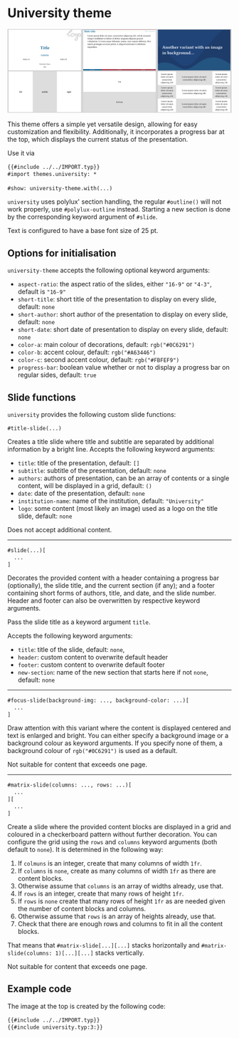 # University theme

![university](university.png)

This theme offers a simple yet versatile design, allowing for easy customization
and flexibility. Additionally, it incorporates a progress bar at the top, which
displays the current status of the presentation.

Use it via
```typ
{{#include ../../IMPORT.typ}}
#import themes.university: *

#show: university-theme.with(...)
```

`university` uses polylux' section handling, the regular `#outline()` will not work
properly, use `#polylux-outline` instead.
Starting a new section is done by the corresponding keyword argument of `#slide`.

Text is configured to have a base font size of 25 pt.

## Options for initialisation
`university-theme` accepts the following optional keyword arguments:

- `aspect-ratio`: the aspect ratio of the slides, either `"16-9"` or `"4-3"`,
  default is `"16-9"`
- `short-title`: short title of the presentation to display on every slide,
  default: `none`
- `short-author`: short author of the presentation to display on every slide,
  default: `none`
- `short-date`: short date of presentation to display on every slide, default:
  `none`
- `color-a`: main colour of decorations, default: `rgb("#0C6291")`
- `color-b`: accent colour, default: `rgb("#A63446")`
- `color-c`: second accent colour, default: `rgb("#FBFEF9")`
- `progress-bar`: boolean value whether or not to display a progress bar on
  regular sides, default: `true`

## Slide functions
`university` provides the following custom slide functions:

```typ
#title-slide(...)
```
Creates a title slide where title and subtitle are separated by additional
information by a bright line.
Accepts the following keyword arguments:
- `title`: title of the presentation, default: `[]`
- `subtitle`: subtitle of the presentation, default: `none`
- `authors`: authors of presentation, can be an array of contents or a single
  content, will be displayed in a grid, default: `()`
- `date`: date of the presentation, default: `none`
- `institution-name`: name of the institution, default: `"University"`
- `logo`: some content (most likely an image) used as a logo on the title slide,
  default: `none`

Does not accept additional content.

---

```typ
#slide(...)[
  ...
]
```
Decorates the provided content with a header containing a progress bar (optionally),
the slide title, and the current section (if any); and a footer containing short
forms of authors, title, and date, and the slide number.
Header and footer can also be overwritten by respective keyword arguments.

Pass the slide title as a keyword argument `title`.

Accepts the following keyword arguments:
- `title`: title of the slide, default: `none`,
- `header`: custom content to overwrite default header
- `footer`: custom content to overwrite default footer
- `new-section`: name of the new section that starts here if not `none`, default:
  `none`

---

```typ
#focus-slide(background-img: ..., background-color: ...)[
  ...
]
```
Draw attention with this variant where the content is displayed centered and text
is enlarged and bright.
You can either specify a background image or a background colour as keyword
arguments.
If you specify none of them, a background colour of `rgb("#0C6291")` is used as
a default.

Not suitable for content that exceeds one page.

---

```typ
#matrix-slide(columns: ..., rows: ...)[
  ...
][
  ...
]
```
Create a slide where the provided content blocks are displayed in a grid and
coloured in a checkerboard pattern without further decoration.
You can configure the grid using the `rows` and `columns` keyword arguments
(both default to `none`).
It is determined in the following way:
1. If `colmuns` is an integer, create that many columns of width `1fr`.
2. If `columns` is `none`, create as many columns of width `1fr` as there are
  content blocks.
3. Otherwise assume that `columns` is an array of widths already, use that.
4. If `rows` is an integer, create that many rows of height `1fr`.
5. If `rows` is `none` create that many rows of height `1fr` as are needed
  given the number of content blocks and columns.
6. Otherwise assume that `rows` is an array of heights already, use that.
7. Check that there are enough rows and columns to fit in all the content blocks.

That means that `#matrix-slide[...][...]` stacks horizontally and
`#matrix-slide(columns: 1)[...][...]` stacks vertically.

Not suitable for content that exceeds one page.


## Example code
The image at the top is created by the following code:
```typ
{{#include ../../IMPORT.typ}}
{{#include university.typ:3:}}
```
